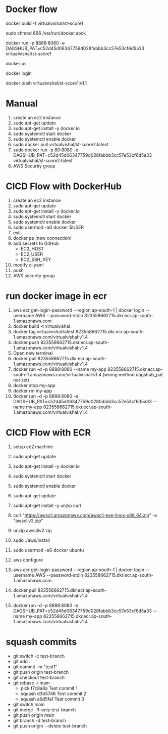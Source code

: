 # Docker flow

docker build -t virtualvishal/st-score1 .

sudo chmod 666 /var/run/docker.sock

docker run -p 8888:8080 -e DAGSHUB_PAT=c52d45d06347759d028fabbb3cc57e53cf6d5a33 virtualvishal/st-score1

docker ps

docker login

docker push virtualvishal/st-score1:v1.1

# Manual

1. create an ec2 instance
2. sudo apt-get update
3. sudo apt-get install -y docker.io
4. sudo systemctl start docker
5. sudo systemctl enable docker
6. sudo docker pull virtualvishal/st-score2:latest
7. sudo docker run -p 80:8080 -e DAGSHUB_PAT=c52d45d06347759d028fabbb3cc57e53cf6d5a33 virtualvishal/st-score2:latest
8. AWS Securtiy group

# CICD Flow with DockerHub
1. create an ec2 instance
2. sudo apt-get update
3. sudo apt-get install -y docker.io
4. sudo systemctl start docker
5. sudo systemctl enable docker
6. sudo usermod -aG docker $USER
7. exit
8. docker ps (new connection)
9. add secrets to GitHub
    - EC2_HOST
    - EC2_USER
    - EC2_SSH_KEY
10. modify ci.yaml
11. push
12. AWS security group

# run docker image in ecr
1. aws ecr get-login-password --region ap-south-1 | docker login --username AWS --password-stdin 823558662715.dkr.ecr.ap-south-1.amazonaws.com
2. docker build -t virtualvishal .
3. docker tag virtualvishal:latest 823558662715.dkr.ecr.ap-south-1.amazonaws.com/virtualvishal:v1.4
4. docker push 823558662715.dkr.ecr.ap-south-1.amazonaws.com/virtualvishal:v1.4
5. Open new terminal
6. docker pull 823558662715.dkr.ecr.ap-south-1.amazonaws.com/virtualvishal:v1.4
7. docker run -d -p 8888:8080 --name my-app 823558662715.dkr.ecr.ap-south-1.amazonaws.com/virtualvishal:v1.4 (wrong method dagshub_pat not set)
8. docker stop my-app
9. docker rm my-app
10. docker run -d -p 8888:8080 -e DAGSHUB_PAT=c52d45d06347759d028fabbb3cc57e53cf6d5a33 --name my-app 823558662715.dkr.ecr.ap-south-1.amazonaws.com/virtualvishal:v1.4


# CICD Flow with ECR
1. setup ec2 machine
2. sudo apt-get update
3. sudo apt-get install -y docker.io
4. sudo systemctl start docker
5. sudo systemctl enable docker
6. sudo apt-get update
7. sudo apt-get install -y unzip curl
8. curl "https://awscli.amazonaws.com/awscli-exe-linux-x86_64.zip" -o "awscliv2.zip"
9. unzip awscliv2.zip
10. sudo ./aws/install

11. sudo usermod -aG docker ubuntu
12. aws configure
13. aws ecr get-login-password --region ap-south-1 | docker login --username AWS --password-stdin 823558662715.dkr.ecr.ap-south-1.amazonaws.com
14. docker pull 823558662715.dkr.ecr.ap-south-1.amazonaws.com/virtualvishal:v1.4
15. docker run -d -p 8888:8080 -e DAGSHUB_PAT=c52d45d06347759d028fabbb3cc57e53cf6d5a33 --name my-app 823558662715.dkr.ecr.ap-south-1.amazonaws.com/virtualvishal:v1.4

# squash commits
- git switch -c test-branch
- git add .
- git commit -m "test1"
- git push origin test-branch
- git checkout test-branch
- git rebase -i main
    * pick f7c8a8a Test commit 1
    * squash d3b5746 Test commit 2
    * squash a6d5fa1 Test commit 3
- git switch main
- git merge -ff-only test-branch
- git push origin main
- git branch -d test-branch
- git push origin --delete test-branch